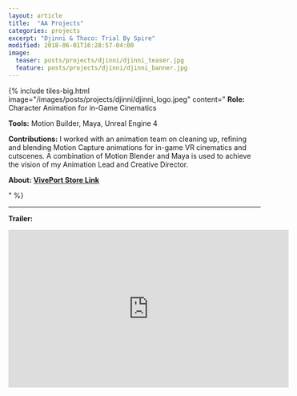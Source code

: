 ```yaml
---
layout: article
title:  "AA Projects"
categories: projects
excerpt: "Djinni & Thaco: Trial By Spire"
modified: 2018-06-01T16:28:57-04:00
image:
  teaser: posts/projects/djinni/djinni_teaser.jpg
  feature: posts/projects/djinni/djinni_banner.jpg
---
```


{% include tiles-big.html
    image="/images/posts/projects/djinni/djinni_logo.jpeg"
    content="
**Role:** Character Animation for in-Game Cinematics

**Tools:** Motion Builder, Maya, Unreal Engine 4
             
**Contributions:** 
I worked with an animation team on cleaning up, refining and blending Motion Capture animations for in-game VR cinematics and cutscenes. A combination of Motion Blender and Maya is used to achieve the vision of my Animation Lead and Creative Director.


**About:** 
<strong> [VivePort Store Link](https://www.viveport.com/204c87b1-ac12-4105-a54b-70f7fd2dda8b)</strong>

"
%}


___


**Trailer:**

<iframe width="560" height="315" src="https://player.vimeo.com/video/649286841" frameborder="0" allow="accelerometer; autoplay; encrypted-media; gyroscope; picture-in-picture" allowfullscreen></iframe>
